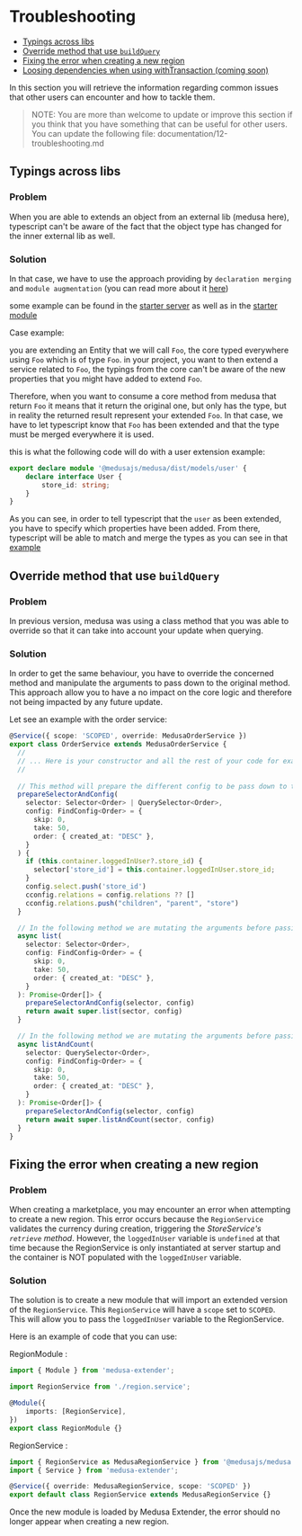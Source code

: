 # Troubleshooting

- [Typings across libs](https://adrien2p.github.io/medusa-extender/#/?id=typings-across-libs)
- [Override method that use `buildQuery`](https://adrien2p.github.io/medusa-extender/#/?id=override-method-that-use-buildquery)
- [Fixing the error when creating a new region](https://adrien2p.github.io/medusa-extender/#/?id=fixing-the-error-when-creating-a-new-region)
- [Loosing dependencies when using withTransaction (coming soon)]()

In this section you will retrieve the information regarding common issues that other users can encounter and how to tackle them.

> NOTE: You are more than welcome to update or improve this section if you think that you have something that
> can be useful for other users.
> You can update the following file: documentation/12-troubleshooting.md

## Typings across libs

### Problem

When you are able to extends an object from an external lib (medusa here), typescript can't be aware of the fact that the object
type has changed for the inner external lib as well.

### Solution

In that case, we have to use the approach providing by `declaration merging` and `module augmentation` (you can read more about
it [here](https://www.typescriptlang.org/docs/handbook/declaration-merging.html))

some example can be found in the [starter server](https://github.com/adrien2p/medusa-extender/blob/main/starters/server/src/modules/user/index.d.ts) as well
as in the [starter module](https://github.com/adrien2p/medusa-extender/blob/main/starters/plugin-module/src/modules/user/index.d.ts)

Case example: 

you are extending an Entity that we will call `Foo`, the core typed everywhere using `Foo` which is of type `Foo`.
in your project, you want to then extend a service related to `Foo`, the typings from the core can't be aware of the new 
properties that you might have added to extend `Foo`.

Therefore, when you want to consume a core method from medusa that return `Foo`
it means that it return the original one, but only has the type, but in reality the returned result represent your extended `Foo`.
In that case, we have to let typescript know that `Foo` has been extended and that the type must be merged everywhere it is used.

this is what the following code will do with a user extension example:

```ts
export declare module '@medusajs/medusa/dist/models/user' {
    declare interface User {
        store_id: string;
    }
}
```

As you can see, in order to tell typescript that the `user` as been extended, you have to specify which properties have been added.
From there, typescript will be able to match and merge the types as you can see in that [example](https://github.com/adrien2p/medusa-extender/blob/main/starters/plugin-module/src/modules/user/user.service.ts)

## Override method that use `buildQuery`

### Problem

In previous version, medusa was using a class method that you was able to override so that it can take into account
your update when querying.

### Solution

In order to get the same behaviour, you have to override the concerned method and manipulate the arguments to pass
down to the original method. This approach allow you to have a no impact on the core logic and therefore not being
impacted by any future update.

Let see an example with the order service:

```ts
@Service({ scope: 'SCOPED', override: MedusaOrderService })
export class OrderService extends MedusaOrderService {
  // 
  // ... Here is your constructor and all the rest of your code for example ...
  //
  
  // This method will prepare the different config to be pass down to the original method
  prepareSelectorAndConfig(
    selector: Selector<Order> | QuerySelector<Order>,
    config: FindConfig<Order> = {
      skip: 0,
      take: 50,
      order: { created_at: "DESC" },
    }
  ) {
    if (this.container.loggedInUser?.store_id) {
      selector['store_id'] = this.container.loggedInUser.store_id;
    }
    config.select.push('store_id')
    cconfig.relations = config.relations ?? []
    cconfig.relations.push("children", "parent", "store")
  }

  // In the following method we are mutating the arguments before passing them to the original method
  async list(
    selector: Selector<Order>,
    config: FindConfig<Order> = {
      skip: 0,
      take: 50,
      order: { created_at: "DESC" },
    }
  ): Promise<Order[]> {
    prepareSelectorAndConfig(selector, config)
    return await super.list(sector, config)
  }

  // In the following method we are mutating the arguments before passing them to the original method
  async listAndCount(
    selector: QuerySelector<Order>,
    config: FindConfig<Order> = {
      skip: 0,
      take: 50,
      order: { created_at: "DESC" },
    }
  ): Promise<Order[]> {
    prepareSelectorAndConfig(selector, config)
    return await super.listAndCount(sector, config)
  }
}
```

## Fixing the error when creating a new region

### Problem

When creating a marketplace, you may encounter an error when attempting to create a new region.
This error occurs because the `RegionService` validates the currency during creation, triggering the _StoreService's `retrieve` method_.
However, the `loggedInUser` variable is `undefined` at that time because the RegionService is only instantiated at server startup and the container is NOT populated with the `loggedInUser` variable.

### Solution

The solution is to create a new module that will import an extended version of the `RegionService`.
This `RegionService` will have a `scope` set to `SCOPED`.
This will allow you to pass the `loggedInUser` variable to the RegionService.

Here is an example of code that you can use:

RegionModule :

```ts
import { Module } from 'medusa-extender';

import RegionService from './region.service';

@Module({
	imports: [RegionService],
})
export class RegionModule {}
```

RegionService :

```ts
import { RegionService as MedusaRegionService } from '@medusajs/medusa';
import { Service } from 'medusa-extender';

@Service({ override: MedusaRegionService, scope: 'SCOPED' })
export default class RegionService extends MedusaRegionService {}
```

Once the new module is loaded by Medusa Extender, the error should no longer appear when creating a new region.
